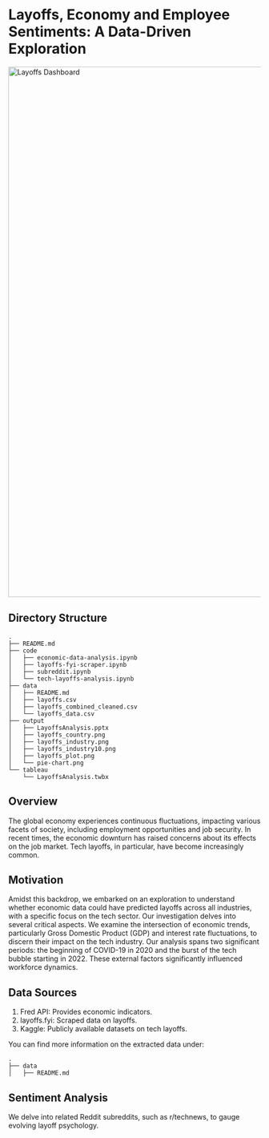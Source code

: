 # Layoffs, Economy and Employee Sentiments: A Data-Driven Exploration
<img width="1059" alt="Layoffs Dashboard" src="https://github.com/komal98/navigating-unemployment-landscape/assets/20492468/04993b44-db9d-4c9b-a25e-1adba6ba0ae2">

## Directory Structure
```
.
├── README.md
├── code
│   ├── economic-data-analysis.ipynb
│   ├── layoffs-fyi-scraper.ipynb
│   ├── subreddit.ipynb
│   └── tech-layoffs-analysis.ipynb
├── data
│   ├── README.md
│   ├── layoffs.csv
│   ├── layoffs_combined_cleaned.csv
│   └── layoffs_data.csv
├── output
│   ├── LayoffsAnalysis.pptx
│   ├── layoffs_country.png
│   ├── layoffs_industry.png
│   ├── layoffs_industry10.png
│   ├── layoffs_plot.png
│   └── pie-chart.png
└── tableau
    └── LayoffsAnalysis.twbx
```

## Overview
The global economy experiences continuous fluctuations, impacting various facets of society, including employment opportunities and job security. In recent times, the economic downturn has raised concerns about its effects on the job market. Tech layoffs, in particular, have become increasingly common.

## Motivation
Amidst this backdrop, we embarked on an exploration to understand whether economic data could have predicted layoffs across all industries, with a specific focus on the tech sector. Our investigation delves into several critical aspects. We examine the intersection of economic trends, particularly Gross Domestic Product (GDP) and interest rate fluctuations, to discern their impact on the tech industry. Our analysis spans two significant periods: the beginning of COVID-19 in 2020 and the burst of the tech bubble starting in 2022. These external factors significantly influenced workforce dynamics.

## Data Sources 
1. Fred API: Provides economic indicators.
2. layoffs.fyi: Scraped data on layoffs.
3. Kaggle: Publicly available datasets on tech layoffs.

You can find more information on the extracted data under:
```
.
├── data
│   ├── README.md

```   
## Sentiment Analysis
We delve into related Reddit subreddits, such as r/technews, to gauge evolving layoff psychology.
